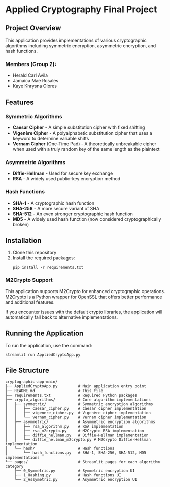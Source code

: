 # Applied Cryptography Final Project

## Project Overview

This application provides implementations of various cryptographic algorithms including symmetric encryption, asymmetric encryption, and hash functions.

### Members (Group 2):
- Herald Carl Avila
- Jamaica Mae Rosales
- Kaye Khrysna Olores

## Features

### Symmetric Algorithms
- **Caesar Cipher** - A simple substitution cipher with fixed shifting
- **Vigenère Cipher** - A polyalphabetic substitution cipher that uses a keyword to determine variable shifts
- **Vernam Cipher** (One-Time Pad) - A theoretically unbreakable cipher when used with a truly random key of the same length as the plaintext

### Asymmetric Algorithms
- **Diffie-Hellman** - Used for secure key exchange
- **RSA** - A widely used public-key encryption method

### Hash Functions
- **SHA-1** - A cryptographic hash function
- **SHA-256** - A more secure variant of SHA
- **SHA-512** - An even stronger cryptographic hash function
- **MD5** - A widely used hash function (now considered cryptographically broken)



## Installation

1. Clone this repository
2. Install the required packages:
   ```
   pip install -r requirements.txt
   ```

### M2Crypto Support

This application supports M2Crypto for enhanced cryptographic operations. M2Crypto is a Python wrapper for OpenSSL that offers better performance and additional features.

If you encounter issues with the default crypto libraries, the application will automatically fall back to alternative implementations.

## Running the Application

To run the application, use the command:
```
streamlit run AppliedCryptoApp.py
```

## File Structure

```
cryptographic-app-main/
├── AppliedCryptoApp.py         # Main application entry point
├── README.md                   # This file
├── requirements.txt            # Required Python packages
├── crypto_algorithms/          # Core algorithm implementations
│   ├── symmetric/              # Symmetric encryption algorithms
│   │   ├── caesar_cipher.py    # Caesar cipher implementation
│   │   ├── vigenere_cipher.py  # Vigenère cipher implementation
│   │   └── vernam_cipher.py    # Vernam cipher implementation
│   ├── asymmetric/             # Asymmetric encryption algorithms
│   │   ├── rsa_algorithm.py    # RSA implementation
│   │   ├── rsa_m2crypto.py     # M2Crypto RSA implementation
│   │   ├── diffie_hellman.py   # Diffie-Hellman implementation
│   │   └── diffie_hellman_m2crypto.py # M2Crypto Diffie-Hellman implementation
│   └── hash/                   # Hash functions
│       └── hash_functions.py   # SHA-1, SHA-256, SHA-512, MD5 implementations
└── pages/                      # Streamlit pages for each algorithm category
    ├── 0_Symmetric.py          # Symmetric encryption UI
    ├── 1_Hashing.py            # Hash functions UI
    └── 2_Assymetric.py         # Asymmetric encryption UI
```
